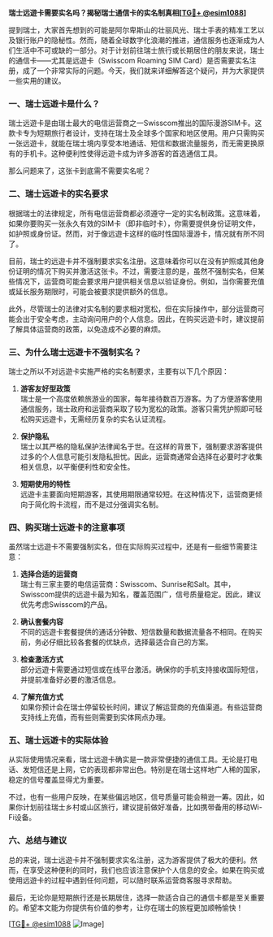 **瑞士远遊卡需要实名吗？揭秘瑞士通信卡的实名制真相[[TG💪+ @esim1088](https://t.me/s/esim1088)]**

提到瑞士，大家首先想到的可能是阿尔卑斯山的壮丽风光、瑞士手表的精准工艺以及银行账户的隐秘性。然而，随着全球数字化浪潮的推进，通信服务也逐渐成为人们生活中不可或缺的一部分。对于计划前往瑞士旅行或长期居住的朋友来说，瑞士的通信卡——尤其是远遊卡（Swisscom Roaming SIM Card）是否需要实名注册，成了一个非常实际的问题。今天，我们就来详细解答这个疑问，并为大家提供一些实用的建议。

### 一、瑞士远遊卡是什么？

瑞士远遊卡是由瑞士最大的电信运营商之一Swisscom推出的国际漫游SIM卡。这款卡专为短期旅行者设计，支持在瑞士及全球多个国家和地区使用。用户只需购买一张远遊卡，就能在瑞士境内享受本地通话、短信和数据流量服务，而无需更换原有的手机卡。这种便利性使得远遊卡成为许多游客的首选通信工具。

那么问题来了，这张卡到底需不需要实名呢？

### 二、瑞士远遊卡的实名要求

根据瑞士的法律规定，所有电信运营商都必须遵守一定的实名制政策。这意味着，如果你要购买一张永久有效的SIM卡（即非临时卡），你需要提供身份证明文件，如护照或身份证。然而，对于像远遊卡这样的临时性国际漫游卡，情况就有所不同了。

目前，瑞士的远遊卡并不强制要求实名注册。这意味着你可以在没有护照或其他身份证明的情况下购买并激活这张卡。不过，需要注意的是，虽然不强制实名，但某些情况下，运营商可能会要求用户提供相关信息以验证身份。例如，当你需要充值或延长服务期限时，可能会被要求提供额外的信息。

此外，尽管瑞士的法律对实名制的要求相对宽松，但在实际操作中，部分运营商可能会出于安全考虑，主动询问用户的个人信息。因此，在购买远遊卡时，建议提前了解具体运营商的政策，以免造成不必要的麻烦。

### 三、为什么瑞士远遊卡不强制实名？

瑞士之所以不对远遊卡实施严格的实名制要求，主要有以下几个原因：

1. **游客友好型政策**  
   瑞士是一个高度依赖旅游业的国家，每年接待数百万游客。为了方便游客使用通信服务，瑞士政府和运营商采取了较为宽松的政策。游客只需凭护照即可轻松购买远遊卡，无需经历复杂的实名认证流程。

2. **保护隐私**  
   瑞士以其严格的隐私保护法律闻名于世。在这样的背景下，强制要求游客提供过多的个人信息可能引发隐私担忧。因此，运营商通常会选择在必要时才收集相关信息，以平衡便利性和安全性。

3. **短期使用的特性**  
   远遊卡主要面向短期游客，其使用期限通常较短。在这种情况下，运营商更倾向于简化购卡流程，而不是过分强调实名制。

### 四、购买瑞士远遊卡的注意事项

虽然瑞士远遊卡不需要强制实名，但在实际购买过程中，还是有一些细节需要注意：

1. **选择合适的运营商**  
   瑞士有三家主要的电信运营商：Swisscom、Sunrise和Salt。其中，Swisscom提供的远遊卡最为知名，覆盖范围广，信号质量稳定。因此，建议优先考虑Swisscom的产品。

2. **确认套餐内容**  
   不同的远遊卡套餐提供的通话分钟数、短信数量和数据流量各不相同。在购买前，务必仔细比较各套餐的优缺点，选择最适合自己的方案。

3. **检查激活方式**  
   部分远遊卡需要通过短信或在线平台激活。确保你的手机支持接收国际短信，并提前准备好必要的激活信息。

4. **了解充值方式**  
   如果你预计会在瑞士停留较长时间，建议了解运营商的充值渠道。有些运营商支持线上充值，而有些则需要到实体网点办理。

### 五、瑞士远遊卡的实际体验

从实际使用情况来看，瑞士远遊卡确实是一款非常便捷的通信工具。无论是打电话、发短信还是上网，它的表现都非常出色。特别是在瑞士这样地广人稀的国家，稳定的信号覆盖显得尤为重要。

不过，也有一些用户反映，在某些偏远地区，信号质量可能会稍逊一筹。因此，如果你计划前往瑞士乡村或山区旅行，建议提前做好准备，比如携带备用的移动Wi-Fi设备。

### 六、总结与建议

总的来说，瑞士远遊卡并不强制要求实名注册，这为游客提供了极大的便利。然而，在享受这种便利的同时，我们也应该注意保护个人信息的安全。如果在购买或使用远遊卡的过程中遇到任何问题，可以随时联系运营商客服寻求帮助。

最后，无论你是短期旅行还是长期居住，选择一款适合自己的通信卡都是至关重要的。希望本文能为你提供有价值的参考，让你在瑞士的旅程更加顺畅愉快！

[[TG💪+ @esim1088](https://t.me/s/esim1088) ![Image](https://i.postimg.cc/4NQfJmqS/Snipaste-2025-05-13-00-14-12.png)]